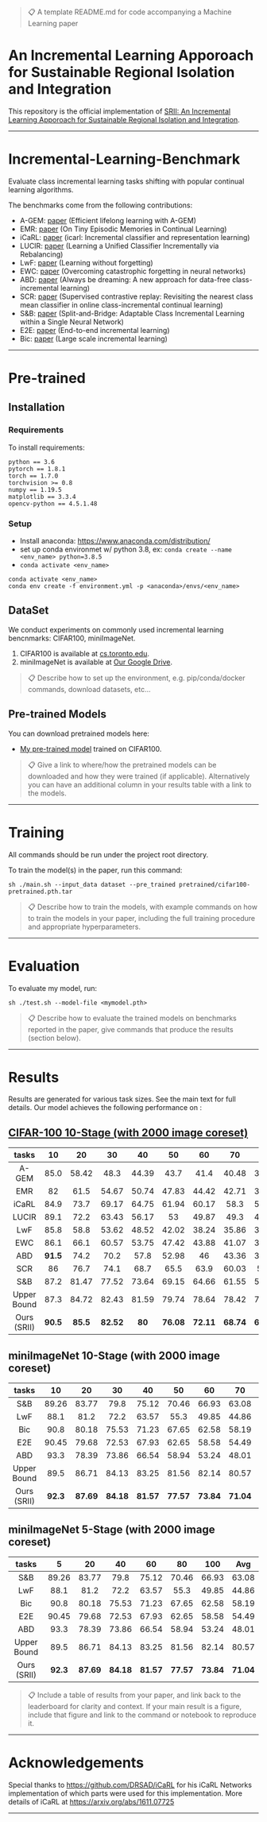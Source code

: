 >📋  A template README.md for code accompanying a Machine Learning paper

# An Incremental Learning Apporoach for Sustainable Regional Isolation and Integration

This repository is the official implementation of [SRII: An Incremental Learning Apporoach for Sustainable Regional Isolation and Integration](https://*******). 

***


# Incremental-Learning-Benchmark
Evaluate class incremental learning tasks shifting with popular continual learning algorithms.

The benchmarks come from the following contributions:

- A-GEM: [paper](https://openreview.net/forum?id=Hkf2_sC5FX) (Efficient lifelong learning with A-GEM)
- EMR: [paper](https://arxiv.org/abs/1902.10486) (On Tiny Episodic Memories in Continual Learning)
- iCaRL: [paper](https://ieeexplore.ieee.org/document/8100070) (icarl: Incremental classifier and representation learning)
- LUCIR: [paper](https://openaccess.thecvf.com/content_CVPR_2019/html/Hou_Learning_a_Unified_Classifier_Incrementally_via_Rebalancing_CVPR_2019_paper.html) (Learning a Unified Classifier Incrementally via Rebalancing)
- LwF: [paper](https://ieeexplore.ieee.org/document/8107520) (Learning without forgetting)
- EWC: [paper](https://arxiv.org/abs/1612.00796) (Overcoming catastrophic forgetting in neural networks)
- ABD: [paper](https://ieeexplore.ieee.org/document/9711051) (Always be dreaming: A new approach for data-free class-incremental learning)
- SCR: [paper](https://ieeexplore.ieee.org/document/9522763) (Supervised contrastive replay: Revisiting the nearest class mean classifier in online class-incremental continual learning)
- S&B: [paper](https://arxiv.org/abs/2107.01349) (Split-and-Bridge: Adaptable Class Incremental Learning within a Single Neural Network)
- E2E: [paper](https://arxiv.org/abs/1807.09536) (End-to-end incremental learning)
- Bic: [paper](https://openaccess.thecvf.com/content_CVPR_2019/html/Wu_Large_Scale_Incremental_Learning_CVPR_2019_paper.html) (Large scale incremental learning)

***


# Pre-trained

## Installation

### Requirements
To install requirements:

```requirements
python == 3.6
pytorch == 1.8.1
torch == 1.7.0
torchvision >= 0.8
numpy == 1.19.5
matplotlib == 3.3.4
opencv-python == 4.5.1.48
```

### Setup

 * Install anaconda: https://www.anaconda.com/distribution/
 * set up conda environmet w/ python 3.8, ex: `conda create --name <env_name> python=3.8.5`
 * `conda activate <env_name>`

```setup
conda activate <env_name>
conda env create -f environment.yml -p <anaconda>/envs/<env_name>
```

## DataSet
We conduct experiments on commonly used incremental learning bencnmarks: CIFAR100, miniImageNet.
  1. CIFAR100 is available at [cs.toronto.edu](https://www.cs.toronto.edu/~kriz/cifar.html).
  2. miniImageNet is available at [Our Google Drive](https://drive.google.com/file/d/15WB2Q5vawJxai9vHrw5FGbPBKAeTTfBY).

>📋  Describe how to set up the environment, e.g. pip/conda/docker commands, download datasets, etc...

## Pre-trained Models

You can download pretrained models here:

- [My pre-trained model](https://drive.google.com/file/d/1iSd466hB69USclAyxuqK07LxzHFe8SCA/view?usp=sharing) trained on CIFAR100. 

>📋  Give a link to where/how the pretrained models can be downloaded and how they were trained (if applicable).  Alternatively you can have an additional column in your results table with a link to the models.

***


# Training

All commands should be run under the project root directory.

To train the model(s) in the paper, run this command:

```train
sh ./main.sh --input_data dataset --pre_trained pretrained/cifar100-pretrained.pth.tar
```

>📋  Describe how to train the models, with example commands on how to train the models in your paper, including the full training procedure and appropriate hyperparameters.

***


# Evaluation

To evaluate my model, run:

```eval
sh ./test.sh --model-file <mymodel.pth>
```


>📋  Describe how to evaluate the trained models on benchmarks reported in the paper, give commands that produce the results (section below).

***


# Results

Results are generated for various task sizes. See the main text for full details.
Our model achieves the following performance on :

## [CIFAR-100 10-Stage (with 2000 image coreset)](https://paperswithcode.com/sota/class-incremental-learning-on-cifar100)

tasks | 10 | 20 | 30 | 40 | 50 | 60 | 70 | 80 | 90 | 100 | Avg |
:---: | :---: | :---: | :---: | :---: | :---: | :---: | :---: | :---: | :---: | :---: | :---: |
A-GEM | 85.0 | 58.42 | 48.3 | 44.39 | 43.7 | 41.4 | 40.48 | 37.26 | 31.74 | 26.91 | 45.76  
EMR | 82 | 61.5 | 54.67 | 50.74 | 47.83 | 44.42 | 42.71 | 36.73 | 34.17 | 31.78 | 48.66 
iCaRL | 84.9 | 73.7 | 69.17 | 64.75 | 61.94 | 60.17 | 58.3 | 54.99 | 53.6 | 50.83 | 63.24  
LUCIR | 89.1 | 72.2 | 63.43 | 56.17 | 53 | 49.87 | 49.3 | 46.31 | 43.81 | 42.09 | 56.53 
LwF | 85.8 | 58.8 | 53.62 | 48.52 | 42.02 | 38.24 | 35.86 | 33.16 | 29.43 | 25.74 | 45.12 
EWC | 86.1 | 66.1 | 60.57 | 53.75 | 47.42 | 43.88 | 41.07 | 39.24 | 35.83 | 31.33 | 50.53 
ABD | **91.5** | 74.2 | 70.2 | 57.8 | 52.98 | 46 | 43.36 | 38.59 | 36.52 | 33.2 | 54.44 
SCR | 86 | 76.7 | 74.1 | 68.7 | 65.5 | 63.9 | 60.03 | 58.9 | 54.91 | 51.08 | 65.98 
S&B | 87.2 | 81.47 | 77.52 | 73.64 | 69.15 | 64.66 | 61.55 | 59.05 | 55.31 | 52.29 | 68.18 
Upper Bound | 87.3 | 84.72 | 82.43 | 81.59 | 79.74 | 78.64 | 78.42 | 77.11 | 76.85 | 76.32 | **80.30** 
Ours (SRII) | **90.5** | **85.5** | **82.52** | **80** | **76.08** | **72.11** | **68.74** | **64.14** | **61.97** | **60.25** | **74.18**

## miniImageNet 10-Stage (with 2000 image coreset)

tasks | 10 | 20 | 30 | 40 | 50 | 60 | 70 | 80 | 90 | 100 | Avg |
:---: | :---: | :---: | :---: | :---: | :---: | :---: | :---: | :---: | :---: | :---: | :---: |
S&B | 89.26 | 83.77 | 79.8 | 75.12 | 70.46 | 66.93 | 63.08 | 62.35 | 57.63 | 54.72 | 70.31  
LwF | 88.1 | 81.2 | 72.2 | 63.57 | 55.3 | 49.85 | 44.86 | 40.77 | 37.14 | 32.3 | 56.53 
Bic | 90.8 | 80.18 | 75.53 | 71.23 | 67.65 | 62.58 | 58.19 | 54.86 | 51.54 | 47.88 | 66.04  
E2E | 90.45 | 79.68 | 72.53 | 67.93 | 62.65 | 58.58 | 54.49 | 50.86 | 49.14 | 43.88 | 63.02 
ABD | 93.3 | 78.39 | 73.86 | 66.54 | 58.94 | 53.24 | 48.01 | 43.73 | 39.93 | 38.03 | 59.4 
Upper Bound | 89.5 | 86.71 | 84.13 | 83.25 | 81.56 | 82.14 | 80.57 | 79.11 | 78.88 | 78.32 | **82.42** 
Ours (SRII) | **92.3** | **87.69** | **84.18** | **81.57** | **77.57** | **73.84** | **71.04** | **67.36** | **64.19** | **62.48** | **76.22**

## miniImageNet 5-Stage (with 2000 image coreset)

tasks | 5 | 20 | 40 | 60 | 80 | 100 | Avg |
:---: | :---: | :---: | :---: | :---: | :---: | :---: | :---: |
S&B | 89.26 | 83.77 | 79.8 | 75.12 | 70.46 | 66.93 | 63.08 
LwF | 88.1 | 81.2 | 72.2 | 63.57 | 55.3 | 49.85 | 44.86 
Bic | 90.8 | 80.18 | 75.53 | 71.23 | 67.65 | 62.58 | 58.19   
E2E | 90.45 | 79.68 | 72.53 | 67.93 | 62.65 | 58.58 | 54.49  
ABD | 93.3 | 78.39 | 73.86 | 66.54 | 58.94 | 53.24 | 48.01  
Upper Bound | 89.5 | 86.71 | 84.13 | 83.25 | 81.56 | 82.14 | 80.57  
Ours (SRII) | **92.3** | **87.69** | **84.18** | **81.57** | **77.57** | **73.84** | **71.04** 

>📋  Include a table of results from your paper, and link back to the leaderboard for clarity and context. If your main result is a figure, include that figure and link to the command or notebook to reproduce it. 

***


# Acknowledgements

Special thanks to https://github.com/DRSAD/iCaRL for his iCaRL Networks
 implementation of which parts were used for this implementation. More
  details of iCaRL at https://arxiv.org/abs/1611.07725

***